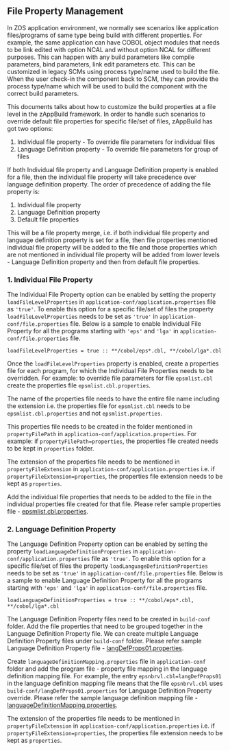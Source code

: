 ## File Property Management

In ZOS application environment, we normally see scenarios like application files/programs of same type being build with different properties. For example, the same application can have COBOL object modules that needs to be link edited with option NCAL and without option NCAL for different purposes. This can happen with any build parameters like compile parameters, bind parameters, link edit parameters etc. This can be customized in legacy SCMs using process type/name used to build the file. When the user check-in the component back to SCM, they can provide the process type/name which will be used to build the component with the correct build parameters. 

This documents talks about how to customize the build properties at a file level in the zAppBuild framework.  In order to handle such scenarios to override default file properties for specific file/set of files, zAppBuild has got two options:
  1. Individual file property -  To override file parameters for individual files
  2. Language Definition property - To override file parameters for group of files

If both Individual file property and Language Definition property is enabled for a file, then the individual file property will take precedence over language definition property. The order of precedence of adding the file property is:

  1. Individual file property
  2. Language Definition property
  3. Default file properties

This will be a file property merge, i.e. if both individual file property and language definition property is set for a file, then file properties mentioned individual file property will be added to the file and those properties which are not mentioned in individual file property will be added from lower levels - Language Definition property and then from default file properties. 


### 1. Individual File Property

The Individual File Property option can be enabled by setting the property `loadFileLevelProperties` in `application-conf/application.properties` file as `'true'`.  To enable this option for a specific file/set of files the property `loadFileLevelProperties` needs to be set as `'true'` in `application-conf/file.properties` file. Below is a sample to enable Individual File Property for all the programs starting with `'eps'` and `'lga'` in `application-conf/file.properties` file.

`loadFileLevelProperties = true :: **/cobol/eps*.cbl, **/cobol/lga*.cbl` 

Once the `loadFileLevelProperties` property is enabled, create a properties file for each program, for which the Individual File Properties needs to be overridden.  For example: to override file parameters for file `epsmlist.cbl` create the properties file `epsmlist.cbl.properties`.  

The name of the properties file needs to have the entire file name including the extension i.e. the properties file for `epsmlist.cbl` needs to be `epsmlist.cbl.properties` and not `epsmlist.properties`.

This properties file needs to be created in the folder mentioned in `propertyFilePath` in `application-conf/application.properties`. For example: if `propertyFilePath=properties`, the properties file created needs to be kept in `properties` folder. 

The extension of the properties file needs to be mentioned in `propertyFileExtension` in `application-conf/application.properties` i.e. if `propertyFileExtension=properties`, the properties file extension needs to be kept as `properties`.

Add the individual file properties that needs to be added to the file in the individual properties file created for that file.  Please refer sample properties file - [epsmlist.cbl.properties](../samples/MortgageApplication/properties/epsmlist.cbl.properties).


### 2. Language Definition Property

The Language Definition Property option can be enabled by setting the property `loadLanguageDefinitionProperties` in `application-conf/application.properties` file as `'true'`.  To enable this option for a specific file/set of files the property `loadLanguageDefinitionProperties` needs to be set as `'true'` in `application-conf/file.properties` file. Below is a sample to enable Language Definition Property for all the programs starting with `'eps'` and `'lga'` in `application-conf/file.properties` file.

`loadLanguageDefinitionProperties = true :: **/cobol/eps*.cbl, **/cobol/lga*.cbl` 

The Language Definition Property files need to be created in `build-conf` folder.  Add the file properties that need to be grouped together in the Language Definition Property file.  We can create multiple Language Definition Property files under `build-conf` folder.  Please refer sample Language Definition Property file - [langDefProps01.properties](../build-conf/langDefProps01.properties).  

Create `languageDefinitionMapping.properties` file in `application-conf` folder and add the program file - property file mapping in the language definition mapping file. For example, the entry `epsnbrvl.cbl=langDefProps01` in the language definition mapping file means that the file `epsnbrvl.cbl` uses `build-conf/langDefProps01.properties` for Language Definition Property override.  Please refer the sample language definition mapping file - [languageDefinitionMapping.properties](../samples/MortgageApplication/application-conf/languageDefinitionMapping.properties).

The extension of the properties file needs to be mentioned in `propertyFileExtension` in `application-conf/application.properties` i.e. if `propertyFileExtension=properties`, the properties file extension needs to be kept as `properties`.

